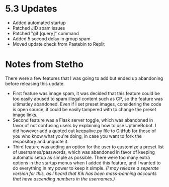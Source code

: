 # 5.3 Updates
- Added automated startup
- Patched JID spam issues
- Patched "gif [query]" command
- Added 5 second delay in group spam
- Moved update check from Pastebin to Replit

# Notes from Stetho

There were a few features that I was going to add but ended up abandoning before releasing this update. 
- First feature was image spam, it was decided that this feature could be too easily abused to spam illegal content such as CP, so the feature was ultimatley abandoned. Even if I set preset images, considering the code is open source, it could be easily tampered with to change the preset image links. 
- Second feature was a Flask server toggle, which was abandoned in favor of not confusing users by explaining how to use UptimeRobot. I did however add a quoted out keepalive.py file to GitHub for those of you who know what you're doing, in case you want to fork the respository and unquote it.
- Third feature was adding an option for the user to customize a preset list of usernames/passwords, which was abandoned in favor of keeping automatic setup as simple as possible. There were too many extra options in the startup menus when I added this feature, and I wanted to do everything in my power to keep it simple. _(I may release a seperate version for this, as I heard that Kik has been mass-banning accounts that have ascending numbers in the usernames.)_




